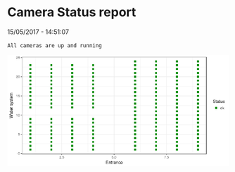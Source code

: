 Camera Status report
================
15/05/2017 - 14:51:07

    All cameras are up and running

![](camreport_files/figure-markdown_github/unnamed-chunk-2-1.png)
